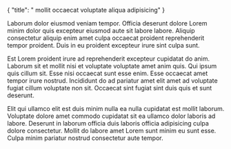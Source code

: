 {
  "title": " mollit occaecat voluptate aliqua adipisicing"
}

Laborum dolor eiusmod veniam tempor. Officia deserunt dolore Lorem minim dolor quis excepteur eiusmod aute sit labore labore. Aliquip consectetur aliquip enim amet culpa occaecat proident reprehenderit tempor proident. Duis in eu proident excepteur irure sint culpa sunt.

Est Lorem proident irure ad reprehenderit excepteur cupidatat do anim. Laborum sit et mollit nisi et voluptate voluptate amet anim quis. Qui ipsum quis cillum sit. Esse nisi occaecat sunt esse enim. Esse occaecat amet tempor irure nostrud. Incididunt do ad pariatur amet elit amet ad voluptate fugiat cillum voluptate non sit. Occaecat sint fugiat sint duis quis et sunt deserunt.

Elit qui ullamco elit est duis minim nulla ea nulla cupidatat est mollit laborum. Voluptate dolore amet commodo cupidatat sit ea ullamco dolor laboris ad labore. Deserunt in laborum officia duis laboris officia adipisicing culpa dolore consectetur. Mollit do labore amet Lorem sunt minim eu sunt esse. Culpa minim pariatur nostrud consectetur aute tempor.